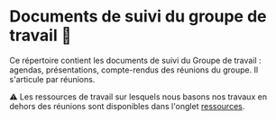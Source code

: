 # Documents de suivi du groupe de travail :calendar:

Ce répertoire contient les documents de suivi du Groupe de travail : agendas, présentations, compte-rendus des réunions du groupe. Il s'articule par réunions. 

:warning: Les ressources de travail sur lesquels nous basons nos travaux en dehors des réunions sont disponibles dans l'onglet [ressources](/ressources).